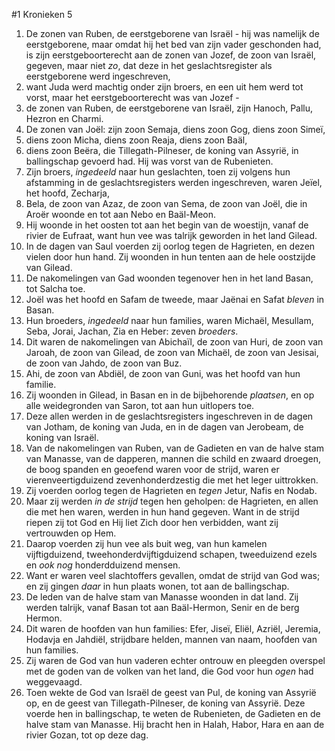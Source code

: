 #1 Kronieken 5
1. De zonen van Ruben, de eerstgeborene van Israël - hij was namelijk de eerstgeborene, maar omdat hij het bed van zijn vader geschonden had, is zijn eerstgeboorterecht aan de zonen van Jozef, de zoon van Israël, gegeven, maar niet *zo*, dat deze in het geslachtsregister als eerstgeborene werd ingeschreven,
2. want Juda werd machtig onder zijn broers, en een uit hem werd tot vorst, maar het eerstgeboorterecht was van Jozef -
3. de zonen van Ruben, de eerstgeborene van Israël, zijn Hanoch, Pallu, Hezron en Charmi.
4. De zonen van Joël: zijn zoon Semaja, diens zoon Gog, diens zoon Simeï,
5. diens zoon Micha, diens zoon Reaja, diens zoon Baäl,
6. diens zoon Beëra, die Tillegath-Pilneser, de koning van Assyrië, in ballingschap gevoerd had. Hij was vorst van de Rubenieten.
7. Zijn broers, *ingedeeld* naar hun geslachten, toen zij volgens hun afstamming in de geslachtsregisters werden ingeschreven, waren Jeïel, het hoofd, Zecharja,
8. Bela, de zoon van Azaz, de zoon van Sema, de zoon van Joël, die in Aroër woonde en tot aan Nebo en Baäl-Meon.
9. Hij woonde in het oosten tot aan het begin van de woestijn, vanaf de rivier de Eufraat, want hun vee was talrijk geworden in het land Gilead.
10. In de dagen van Saul voerden zij oorlog tegen de Hagrieten, en dezen vielen door hun hand. Zij woonden in hun tenten aan de hele oostzijde van Gilead.
11. De nakomelingen van Gad woonden tegenover hen in het land Basan, tot Salcha toe.
12. Joël was het hoofd en Safam de tweede, maar Jaënai en Safat *bleven* in Basan.
13. Hun broeders, *ingedeeld* naar hun families, waren Michaël, Mesullam, Seba, Jorai, Jachan, Zia en Heber: zeven *broeders*.
14. Dit waren de nakomelingen van Abichaïl, de zoon van Huri, de zoon van Jaroah, de zoon van Gilead, de zoon van Michaël, de zoon van Jesisai, de zoon van Jahdo, de zoon van Buz.
15. Ahi, de zoon van Abdiël, de zoon van Guni, was het hoofd van hun familie.
16. Zij woonden in Gilead, in Basan en in de bijbehorende *plaatsen*, en op alle weidegronden van Saron, tot aan hun uitlopers toe.
17. Deze allen werden in de geslachtsregisters ingeschreven in de dagen van Jotham, de koning van Juda, en in de dagen van Jerobeam, de koning van Israël.
18. Van de nakomelingen van Ruben, van de Gadieten en van de halve stam van Manasse, van de dapperen, mannen die schild en zwaard droegen, de boog spanden en geoefend waren voor de strijd, waren er vierenveertigduizend zevenhonderdzestig die met het leger uittrokken.
19. Zij voerden oorlog tegen de Hagrieten en *tegen* Jetur, Nafis en Nodab.
20. Maar zij werden *in de strijd* tegen hen geholpen: de Hagrieten, en allen die met hen waren, werden in hun hand gegeven. Want in de strijd riepen zij tot God en Hij liet Zich door hen verbidden, want zij vertrouwden op Hem.
21. Daarop voerden zij hun vee als buit weg, van hun kamelen vijftigduizend, tweehonderdvijftigduizend schapen, tweeduizend ezels en *ook nog* honderdduizend mensen.
22. Want er waren veel slachtoffers gevallen, omdat de strijd van God was; en zij gingen *daar* in hun plaats wonen, tot aan de ballingschap.
23. De leden van de halve stam van Manasse woonden in dat land. Zij werden talrijk, vanaf Basan tot aan Baäl-Hermon, Senir en de berg Hermon.
24. Dit waren de hoofden van hun families: Efer, Jiseï, Eliël, Azriël, Jeremia, Hodavja en Jahdiël, strijdbare helden, mannen van naam, hoofden van hun families.
25. Zij waren de God van hun vaderen echter ontrouw en pleegden overspel met de goden van de volken van het land, die God voor hun *ogen* had weggevaagd.
26. Toen wekte de God van Israël de geest van Pul, de koning van Assyrië op, en de geest van Tillegath-Pilneser, de koning van Assyrië. Deze voerde hen in ballingschap, te weten de Rubenieten, de Gadieten en de halve stam van Manasse. Hij bracht hen in Halah, Habor, Hara en aan de rivier Gozan, tot op deze dag.
